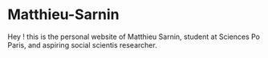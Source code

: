 # Matthieu-Sarnin
Hey ! this is the personal website of Matthieu Sarnin, student at Sciences Po Paris, and aspiring social scientis researcher.
